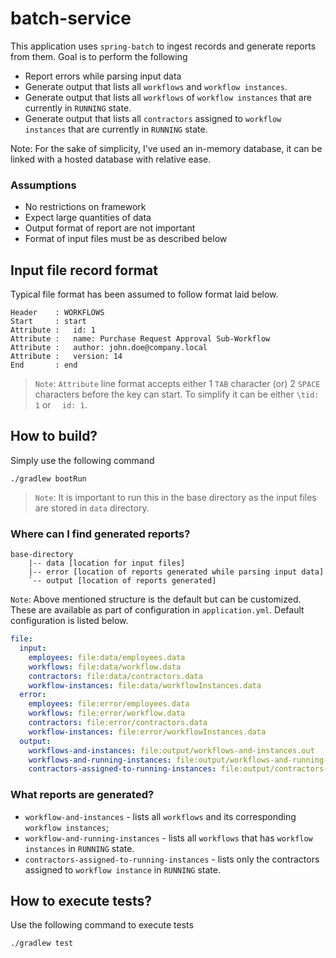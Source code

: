 # batch-service
This application uses `spring-batch` to ingest records and generate reports from them. Goal is to perform the following
 * Report errors while parsing input data
 * Generate output that lists all `workflows` and `workflow instances`.
 * Generate output that lists all `workflows` of `workflow instances` that are currently in `RUNNING` state.
 * Generate output that lists all `contractors` assigned to `workflow instances` that are currently in `RUNNING` state.

Note: For the sake of simplicity, I've used an in-memory database, it can be linked with a hosted database with relative ease.

### Assumptions
 * No restrictions on framework
 * Expect large quantities of data
 * Output format of report are not important
 * Format of input files must be as described below

## Input file record format

Typical file format has been assumed to follow format laid below.

```
Header    : WORKFLOWS
Start     : start
Attribute :   id: 1
Attribute :   name: Purchase Request Approval Sub-Workflow
Attribute :   author: john.doe@company.local
Attribute :   version: 14
End       : end
```

> `Note`: `Attribute` line format accepts either 1 `TAB` character (or) 2 `SPACE` characters before the key can start. To simplify it can be either `\tid: 1` or `  id: 1`.

## How to build?
Simply use the following command
```
./gradlew bootRun
```
> `Note`: It is important to run this in the base directory as the input files are stored in `data` directory.

### Where can I find generated reports?
```
base-directory
    |-- data [location for input files]
    |-- error [location of reports generated while parsing input data]
    `-- output [location of reports generated]
```

`Note`: Above mentioned structure is the default but can be customized. These are available as part of configuration in `application.yml`. Default configuration is listed below.

```yml
file:
  input:
    employees: file:data/employees.data
    workflows: file:data/workflow.data
    contractors: file:data/contractors.data
    workflow-instances: file:data/workflowInstances.data
  error:
    employees: file:error/employees.data
    workflows: file:error/workflow.data
    contractors: file:error/contractors.data
    workflow-instances: file:error/workflowInstances.data
  output:
    workflows-and-instances: file:output/workflows-and-instances.out
    workflows-and-running-instances: file:output/workflows-and-running-instances.out
    contractors-assigned-to-running-instances: file:output/contractors-assigned-to-running-instances.out
```

### What reports are generated?
 * `workflow-and-instances` - lists all `workflows` and its corresponding `workflow instances`;
 * `workflow-and-running-instances` - lists all `workflows` that has `workflow instances` in `RUNNING` state.
 * `contractors-assigned-to-running-instances` - lists only the contractors assigned to `workflow instance` in `RUNNING` state.

## How to execute tests?
Use the following command to execute tests

```
./gradlew test
```
